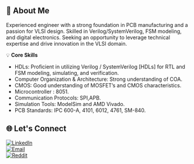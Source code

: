 ## 🌟 About Me  
Experienced engineer with a strong foundation in PCB manufacturing and a passion for VLSI design. Skilled in Verilog/SystemVerilog, FSM modeling, and digital electronics. Seeking an opportunity to leverage technical expertise and drive innovation in the VLSI domain.

💡 **Core Skills**  
- HDLs: Proficient in utilizing Verilog / SystemVerilog [HDLs] for RTL and FSM modeling, simulating, and verification.
- Computer Organization & Architecture: Strong understanding of COA.
- CMOS: Good understanding of MOSFET’s and CMOS characteristics.
- Microcontroller : 8051.
- Communication Protocols: SPI,APB.
- Simulation Tools: ModelSim and AMD Vivado.
- PCB Standards: IPC 600-A, 4101, 6012, 4761, SM-840.


## 🌐 Let's Connect  

[![LinkedIn](https://img.shields.io/badge/LinkedIn-Connect-blue?style=for-the-badge&logo=linkedin)](https://www.linkedin.com/in/aathreyatnnithish)  
[![Email](https://img.shields.io/badge/Email-Send%20Me%20a%20Message-red?style=for-the-badge&logo=gmail)](mailto:nithish.atn@gmail.com)  
[![Reddit](https://img.shields.io/badge/Reddit-Join%20Me-orange?style=for-the-badge&logo=reddit)](https://www.reddit.com/u/aathreya_nithish/s/I8Vmfeh9Oe)  


